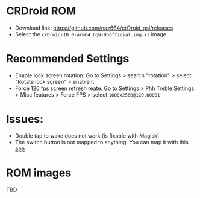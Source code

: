 # CRDroid ROM

* Download link: https://github.com/naz664/crDroid_gsi/releases
* Select the `crDroid-10.0-arm64_bgN-Unofficial.img.xz` image


# Recommended Settings
* Enable lock screen rotation: Go to Settings > search "rotation" > select "Rotate lock screen" > enable it
* Force 120 fps screen refresh reate: Go to Settings > Phh Treble Settings > Misc features > Force FPS > select `1600x2560@120.00001`

# Issues: 
* Double tap to wake does not work (is fixable with Magisk)
* The switch button is not mapped to anything. You can map it with this [app](https://play.google.com/store/apps/details?id=io.github.sds100.keymapper&hl=es&gl=US)

# ROM images
TBD
